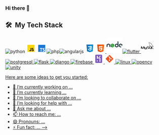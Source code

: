 ### Hi there 👋



<h2> 🛠 &nbsp;My Tech Stack</h2>

 <img src="images/python.png" alt="python" width="30" height="30"/> <img src="images/javascript.png" alt="javascript" width="30" height="30"/>  <img src="images/typescript.png" alt="typescript" width="30" height="30"/><img src="images/php.png" alt="php" width="30" height="30"/><img src="images/angular.png" alt="angularjs" width="30" height="30"/> <img src="images/css.png" alt="css3" width="30" height="30"/> </a><a href="https://www.w3.org/html/" target="_blank"> <img src="images/html.png" alt="html5" width="30" height="30"/> <img src="images/nodejs.png" alt="nodejs" width="50" height="50"/><img src="images/flutter.png" alt="flutter" width="30" height="30"/> <img src="images/mysql.png" alt="mysql" width="40" height="40"/> <img src="images/postgresql.png" alt="postgresql" width="40" height="40"/> <img src="https://www.vectorlogo.zone/logos/pocoo_flask/pocoo_flask-icon.svg" alt="flask" width="30" height="30"/> </a><a href="https://www.djangoproject.com/" target="_blank"> <img src="images/django.png" alt="django" width="30" height="30"/> <img src="images/firebase.png" alt="firebase" width="30" height="30"/> <img src="images/heroku.png" alt="heroku" width="30" height="30"/> <img src="images/git.png" alt="git" width="30" height="30"/> <img src="images/kali.png" alt="linux" width="30" height="30"/> <img src="https://www.vectorlogo.zone/logos/opencv/opencv-icon.svg" alt="opencv" width="30" height="30"/> <img src="images/unity.png" alt="unity" width="30" height="30"/> 

Here are some ideas to get you started:

- 🔭 I’m currently working on ...
- 🌱 I’m currently learning ...
- 👯 I’m looking to collaborate on ...
- 🤔 I’m looking for help with ...
- 💬 Ask me about ...
- 📫 How to reach me: ...
- 😄 Pronouns: ...
- ⚡ Fun fact: ...
-->
